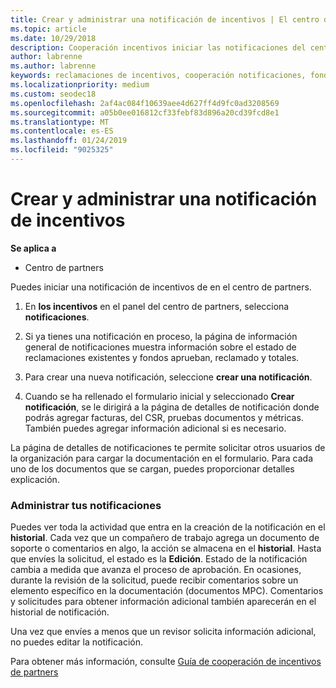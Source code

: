 ```yaml
---
title: Crear y administrar una notificación de incentivos | El centro de partners
ms.topic: article
ms.date: 10/29/2018
description: Cooperación incentivos iniciar las notificaciones del centro de partners. Puedes ver toda la actividad que entra en la creación de la notificación en el historial.
author: labrenne
ms.author: labrenne
keywords: reclamaciones de incentivos, cooperación notificaciones, fondos de cooperación
ms.localizationpriority: medium
ms.custom: seodec18
ms.openlocfilehash: 2af4ac084f10639aee4d627ff4d9fc0ad3208569
ms.sourcegitcommit: a05b0ee016812cf33febf83d896a20cd39fcd8e1
ms.translationtype: MT
ms.contentlocale: es-ES
ms.lasthandoff: 01/24/2019
ms.locfileid: "9025325"
---
```

# <a name="create-and-manage-an-incentives-claim"></a>Crear y administrar una notificación de incentivos

**Se aplica a**
- Centro de partners

Puedes iniciar una notificación de incentivos de en el centro de partners. 

1. En **los incentivos** en el panel del centro de partners, selecciona **notificaciones**.

2.  Si ya tienes una notificación en proceso, la página de información general de notificaciones muestra información sobre el estado de reclamaciones existentes y fondos aprueban, reclamado y totales.

3.  Para crear una nueva notificación, seleccione **crear una notificación**.

4.  Cuando se ha rellenado el formulario inicial y seleccionado **Crear notificación**, se le dirigirá a la página de detalles de notificación donde podrás agregar facturas, del CSR, pruebas documentos y métricas. También puedes agregar información adicional si es necesario.

La página de detalles de notificaciones te permite solicitar otros usuarios de la organización para cargar la documentación en el formulario. Para cada uno de los documentos que se cargan, puedes proporcionar detalles explicación. 

### <a name="manage-your-claims"></a>Administrar tus notificaciones

Puedes ver toda la actividad que entra en la creación de la notificación en el **historial**. Cada vez que un compañero de trabajo agrega un documento de soporte o comentarios en algo, la acción se almacena en el **historial**. Hasta que envíes la solicitud, el estado es la **Edición**. Estado de la notificación cambia a medida que avanza el proceso de aprobación. En ocasiones, durante la revisión de la solicitud, puede recibir comentarios sobre un elemento específico en la documentación (documentos MPC). Comentarios y solicitudes para obtener información adicional también aparecerán en el historial de notificación. 

Una vez que envíes a menos que un revisor solicita información adicional, no puedes editar la notificación.

Para obtener más información, consulte [Guía de cooperación de incentivos de partners](https://assets.microsoft.com/coop-guidebook.pdf)
